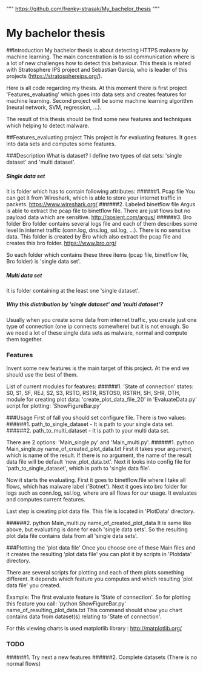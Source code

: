 """
https://github.com/frenky-strasak/My_bachelor_thesis
"""


# My bachelor thesis

##Introduction
My bachelor thesis is about detecting HTTPS malware by machine learning.
The main concentration is to ssl communication where is a lot of new 
challenges how to detect this behaviour. This thesis is related with
Stratosphere IPS project and Sebastian Garcia, who is leader of this 
projects (https://stratosphereips.org/).

Here is all code regarding my thesis.
At this moment there is first project 'Features_evaluating' which goes 
into data sets and creates features for machine learning.
Second project will be some machine learning algorithm (neural network, 
SVM, regression, ...).

The result of this thesis should be find some new features and techniques
which helping to detect malware.

##Features_evaluating project
This project is for evaluating features. It goes into data sets and computes
some features.

###Description
What is dataset?
I define two types of dat sets: 'single dataset' and 'multi dataset'.
##### Single data set
It is folder which has to contain following attributes:
######1. Pcap file
   You can get it from Wireshark, which is able to store your internet
   traffic in packets.
   https://www.wireshark.org/
######2. Labeled binetflow file
   Argus is able to extract the pcap file to binetflow file. There are just
   flows but no payload data which are sensitive.
   http://qosient.com/argus/
######3. Bro folder
   Bro folder contains several logs file and each of them describes some
   level in internet traffic (conn.log, dns.log, ssl.log, ...). There is no
   sensitive data.
   This folder is created by Bro which also extract the pcap file and creates 
   this bro folder.
   https://www.bro.org/

So each folder which contains these three items (pcap file, binetflow file, 
Bro folder) is 'single data set'.

##### Multi data set
It is folder containing at the least one 'single dataset'.

##### Why this distribution by 'single dataset' and 'multi dataset'?
Usually when you create some data from internet traffic, you create
just one type of connection (one ip connects somewhere) but it is not enough.
So we need a lot of these single data sets as malware, normal and compute them
together.

### Features
Invent some new features is the main target of this project. At the end we should use
the best of them.

List of current modules for features:
######1. 'State of connection'
states: S0, S1, SF, REJ, S2, S3, RSTO, RSTR, RSTOS0, RSTRH, SH, SHR, OTH,
module for creating plot data: 'create_plot_data_file_2()' in 'EvaluateData.py'
script for plotting: 'ShowFigureBar.py'

###Usage
First of fall you should set configure file. There is two values:
######1. path_to_single_dataset - It is path to your single data set.
######2. path_to_multi_dataset - It is path to your multi data set. 

There are 2 options: 'Main_single.py' and 'Main_multi.py'.
######1. python  Main_single.py  name_of_created_plot_data.txt
First it takes your argument, which is name of the result. If there is no 
argument, the name of the result data file will be default 'new_plot_data.txt'.
Next it looks into config file for 'path_to_single_dataset', which is path to 'single data file'.

Now it starts the evaluating. First it goes to binetflow.file where I take all flows,
which has malware label ('Botnet'). Next it goes into bro folder for logs such as conn.log,
ssl.log, where are all flows for our usage. It evaluates and computes current features.

Last step is creating plot data file. This file is located in 'PlotData' directory.

######2. python  Main_multi.py  name_of_created_plot_data
It is same like above, but evaluating is done for each 'single data sets'.
So the resulting plot data file contains data from all 'single data sets'.

###Plotting the 'plot data file'
Once you choose one of these Main files and it creates the resulting
'plot data file' you can plot it by scripts in 'Plotdata' directory.

There are several scripts for plotting and each of them plots something different.
It depends which feature you computes and which resulting 'plot data file' you created.
 
Example:
The first evaluate feature is 'State of connection'. 
So for plotting this feature you call: 'python ShowFigureBar.py' name_of_resulting_plot_data.txt
This command should show you chart contains data from dataset(s) relating to 'State of connection'.

For this viewing charts is used matplotlib library : http://matplotlib.org/

### TODO
######1. Try next a new features
######2. Complete datasets (There is no normal flows) 